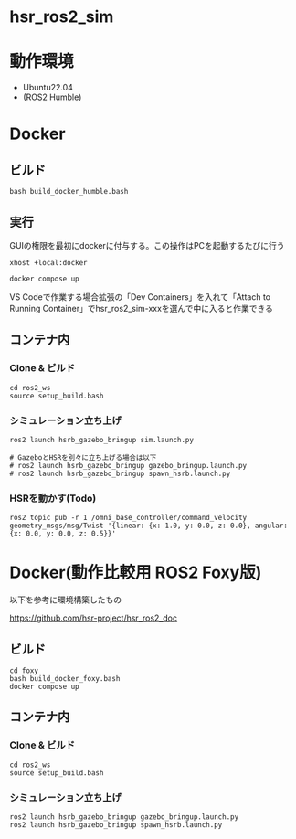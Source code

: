# hsr_ros2_sim

# 動作環境
- Ubuntu22.04
- (ROS2 Humble)

# Docker
## ビルド
```
bash build_docker_humble.bash
```

## 実行
GUIの権限を最初にdockerに付与する。この操作はPCを起動するたびに行う
```
xhost +local:docker
```

```
docker compose up
```


VS Codeで作業する場合拡張の「Dev Containers」を入れて「Attach to Running Container」でhsr_ros2_sim-xxxを選んで中に入ると作業できる

## コンテナ内
### Clone & ビルド
```
cd ros2_ws
source setup_build.bash
```

### シミュレーション立ち上げ
```
ros2 launch hsrb_gazebo_bringup sim.launch.py

# GazeboとHSRを別々に立ち上げる場合は以下
# ros2 launch hsrb_gazebo_bringup gazebo_bringup.launch.py
# ros2 launch hsrb_gazebo_bringup spawn_hsrb.launch.py
```

### HSRを動かす(Todo)
```
ros2 topic pub -r 1 /omni_base_controller/command_velocity geometry_msgs/msg/Twist '{linear: {x: 1.0, y: 0.0, z: 0.0}, angular: {x: 0.0, y: 0.0, z: 0.5}}'
```

# Docker(動作比較用 ROS2 Foxy版)

以下を参考に環境構築したもの

https://github.com/hsr-project/hsr_ros2_doc

## ビルド
```
cd foxy
bash build_docker_foxy.bash
docker compose up
```

## コンテナ内
### Clone & ビルド
```
cd ros2_ws
source setup_build.bash
```

### シミュレーション立ち上げ
```
ros2 launch hsrb_gazebo_bringup gazebo_bringup.launch.py
ros2 launch hsrb_gazebo_bringup spawn_hsrb.launch.py
```

